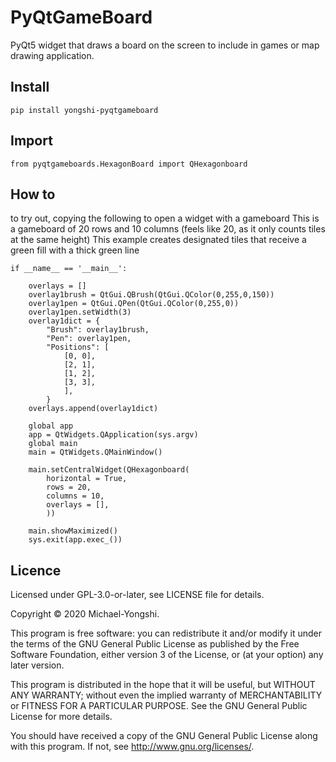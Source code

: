 # PyQtGameBoard
PyQt5 widget that draws a board on the screen to include in games or map drawing application.

## Install
```
pip install yongshi-pyqtgameboard
```

## Import
```
from pyqtgameboards.HexagonBoard import QHexagonboard
```

## How to
to try out, copying the following to open a widget with a gameboard
This is a gameboard of 20 rows and 10 columns (feels like 20, as it only counts tiles at the same height)
This example creates designated tiles that receive a green fill with a thick green line
```
if __name__ == '__main__':

    overlays = []
    overlay1brush = QtGui.QBrush(QtGui.QColor(0,255,0,150))
    overlay1pen = QtGui.QPen(QtGui.QColor(0,255,0))
    overlay1pen.setWidth(3)
    overlay1dict = {
        "Brush": overlay1brush,
        "Pen": overlay1pen,
        "Positions": [
            [0, 0], 
            [2, 1],
            [1, 2],
            [3, 3],
            ],
        }
    overlays.append(overlay1dict)

    global app
    app = QtWidgets.QApplication(sys.argv)
    global main
    main = QtWidgets.QMainWindow()

    main.setCentralWidget(QHexagonboard(
        horizontal = True, 
        rows = 20, 
        columns = 10,
        overlays = [],
        ))

    main.showMaximized()
    sys.exit(app.exec_())
```

## Licence

Licensed under GPL-3.0-or-later, see LICENSE file for details.

Copyright © 2020 Michael-Yongshi.

This program is free software: you can redistribute it and/or modify it under the terms of the GNU General Public License as published by the Free Software Foundation, either version 3 of the License, or (at your option) any later version.

This program is distributed in the hope that it will be useful, but WITHOUT ANY WARRANTY; without even the implied warranty of MERCHANTABILITY or FITNESS FOR A PARTICULAR PURPOSE. See the GNU General Public License for more details.

You should have received a copy of the GNU General Public License along with this program. If not, see http://www.gnu.org/licenses/.
